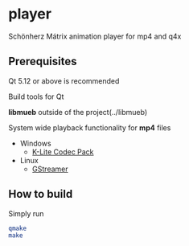 # player

Schönherz Mátrix animation player for mp4 and q4x

## Prerequisites

Qt 5.12 or above is recommended

Build tools for Qt

**libmueb** outside of the project(../libmueb)

System wide playback functionality for **mp4** files

- Windows
  - [K-Lite Codec Pack](https://codecguide.com/)
- Linux
  - [GStreamer](https://gstreamer.freedesktop.org/)

## How to build
Simply run

```bash
qmake
make
```
